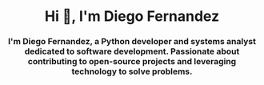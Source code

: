 <h1 align="center">Hi 👋, I'm Diego Fernandez</h1>
<h3 align="center">I'm Diego Fernandez, a Python developer and systems analyst dedicated to software development. Passionate about contributing to open-source projects and leveraging technology to solve problems.</h3>

